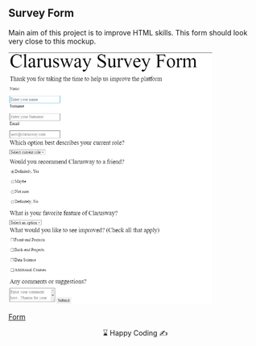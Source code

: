 
## Survey Form

Main aim of this project is to improve HTML skills. This form should look very close to this mockup.

<img src="./assignment.png" height="500 px"/>
<br>

[Form](https://codepen.io/AaronClarusway/full/JjXNZoW)



<center> ⌛ Happy Coding  ✍ </center>